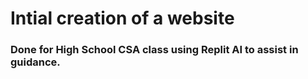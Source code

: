 # Intial creation of a website
### Done for High School CSA class using Replit AI to assist in guidance.
